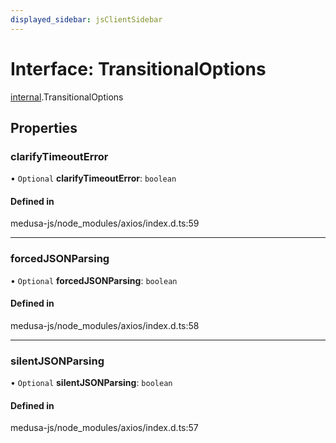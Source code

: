 ```yaml
---
displayed_sidebar: jsClientSidebar
---
```


# Interface: TransitionalOptions

[internal](../modules/internal.md).TransitionalOptions

## Properties

### clarifyTimeoutError

• `Optional` **clarifyTimeoutError**: `boolean`

#### Defined in

medusa-js/node_modules/axios/index.d.ts:59

___

### forcedJSONParsing

• `Optional` **forcedJSONParsing**: `boolean`

#### Defined in

medusa-js/node_modules/axios/index.d.ts:58

___

### silentJSONParsing

• `Optional` **silentJSONParsing**: `boolean`

#### Defined in

medusa-js/node_modules/axios/index.d.ts:57
